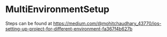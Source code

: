 # MultiEnvironmentSetup
Steps can be found at https://medium.com/@mohitchaudhary_43770/ios-setting-up-project-for-different-environment-fa367f4b627b
